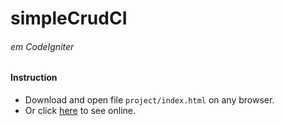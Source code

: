 # simpleCrudCI
###### em CodeIgniter
#### Instruction
* Download and open file `project/index.html` on any browser.
* Or click [here](https://goo.gl/v1QgTv?target=_blank) to see online.
